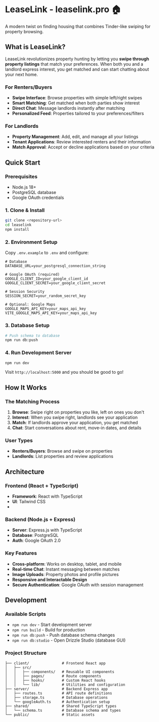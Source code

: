# LeaseLink - leaselink.pro 🏠

A modern twist on finding housing that combines Tinder-like swiping for property browsing.

## What is LeaseLink?

LeaseLink revolutionizes property hunting by letting you **swipe through property listings** that match your preferences. When both you and a landlord express interest, you get matched and can start chatting about your next home.

### For Renters/Buyers
- **Swipe Interface**: Browse properties with simple left/right swipes
- **Smart Matching**: Get matched when both parties show interest
- **Direct Chat**: Message landlords instantly after matching
- **Personalized Feed**: Properties tailored to your preferences/filters

### For Landlords
- **Property Management**: Add, edit, and manage all your listings
- **Tenant Applications**: Review interested renters and their information
- **Match Approval**: Accept or decline applications based on your criteria

## Quick Start

### Prerequisites
- Node.js 18+
- PostgreSQL database
- Google OAuth credentials

### 1. Clone & Install
```bash
git clone <repository-url>
cd leaselink
npm install
```

### 2. Environment Setup
Copy `.env.example` to `.env` and configure:

```env
# Database
DATABASE_URL=your_postgresql_connection_string

# Google OAuth (required)
GOOGLE_CLIENT_ID=your_google_client_id
GOOGLE_CLIENT_SECRET=your_google_client_secret

# Session Security
SESSION_SECRET=your_random_secret_key

# Optional: Google Maps
GOOGLE_MAPS_API_KEY=your_maps_api_key
VITE_GOOGLE_MAPS_API_KEY=your_maps_api_key
```

### 3. Database Setup
```bash
# Push schema to database
npm run db:push
```

### 4. Run Development Server
```bash
npm run dev
```

Visit `http://localhost:5000` and you should be good to go!

## How It Works

### The Matching Process
1. **Browse**: Swipe right on properties you like, left on ones you don't
2. **Interest**: When you swipe right, landlords see your application
3. **Match**: If landlords approve your application, you get matched
4. **Chat**: Start conversations about rent, move-in dates, and details

### User Types
- **Renters/Buyers**: Browse and swipe on properties
- **Landlords**: List properties and review applications

## Architecture

### Frontend (React + TypeScript)
- **Framework**: React with TypeScript 
- **UI**: Tailwind CSS
- 
### Backend (Node.js + Express)
- **Server**: Express.js with TypeScript
- **Database**: PostgreSQL
- **Auth**: Google OAuth 2.0

### Key Features
- **Cross-platform**: Works on desktop, tablet, and mobile
- **Real-time Chat**: Instant messaging between matches
- **Image Uploads**: Property photos and profile pictures
- **Responsive and Interactable Design**
- **Secure Authentication**: Google OAuth with session management

## Development

### Available Scripts
- `npm run dev` - Start development server
- `npm run build` - Build for production
- `npm run db:push` - Push database schema changes
- `npm run db:studio` - Open Drizzle Studio (database GUI)

### Project Structure
```
├── client/               # Frontend React app
│   ├── src/
│   │   ├── components/   # Reusable UI components
│   │   ├── pages/        # Route components
│   │   ├── hooks/        # Custom React hooks
│   │   └── lib/          # Utilities and configuration
├── server/               # Backend Express app
│   ├── routes.ts         # API route definitions
│   ├── storage.ts        # Database operations
│   └── googleAuth.ts     # Authentication setup
├── shared/               # Shared TypeScript types
│   └── schema.ts         # Database schema and types
└── public/               # Static assets
```



